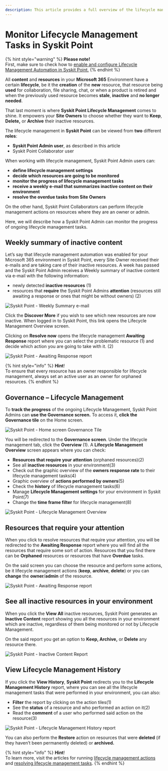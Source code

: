 ```yaml
---
description: This article provides a full overview of the lifecycle management automation process for Syskit Point Admins.
---
```


# Monitor Lifecycle Management Tasks in Syskit Point

{% hint style="warning" %}
**Please note!**  
First, make sure to check how to [enable and configure Lifecycle Management Automation in Syskit Point.](enable-lifecycle-management.md)
{% endhint %}

All **content** and **resources** in your **Microsoft 365** Environment have a certain **lifecycle**, be it the **creation** of the **new** resource, that resource being **used** for collaboration, file sharing, chat, or when a product is retired and when the previously used resource becomes **stale**, **inactive** and **no longer needed**.

That last moment is where **Syskit Point Lifecycle Management** comes to shine. It empowers your **Site Owners** to choose whether they want to **Keep**, **Delete,** or **Archive** their inactive resources.

The lifecycle management in **Syskit Point** can be viewed from **two** different **roles**:

* **Syskit Point Admin user**, as described in this article
* Syskit Point Collaborator user

When working with lifecycle management, Syskit Point Admin users can:

* **define lifecycle management settings**
* **decide which resources are going to be monitored**
* **monitor the progress of lifecycle management tasks**
* **receive a weekly e-mail that summarizes inactive content on their environment**
* **resolve the overdue tasks from Site Owners**

On the other hand, Syskit Point Collaborators can perform lifecycle management actions on resources where they are an owner or admin.

Here, we will describe how a Syskit Point Admin can monitor the progress of ongoing lifecycle management tasks.

## Weekly summary of inactive content

Let’s say that lifecycle management automation was enabled for your Microsoft 365 environment in Syskit Point, every Site Owner received their e-mails and are taking care of their inactive resources. A week has passed and the Syskit Point Admin receives a Weekly summary of inactive content via e-mail with the following information:

* newly detected **inactive resources** \(1\)
* resources that **require** the Syskit Point Admins **attention** \(resources still awaiting a response or ones that might be without owners\) \(2\)

![Syskit Point - Weekly Summary e-mail](../../.gitbook/assets/0%20%281%29.png)

Click the **Discover More** if you wish to see which new resources are now inactive. When logged in to Syskit Point, this link opens the Lifecycle Management Overview screen.

Clicking on **Resolve now** opens the lifecycle management **Awaiting Response** report where you can select the problematic resource \(1\) and decide which action you are going to take with it. \(2\)

![Syskit Point - Awaiting Response report](../../.gitbook/assets/1%20%282%29.png)

{% hint style="info" %}
**Hint**!  
To ensure that every resource has an owner responsible for lifecycle management, always set an active user as an owner for orphaned resources.
{% endhint %}

## Governance – Lifecycle Management

To **track the progress** of the ongoing Lifecycle Management, Syskit Point Admins can **use the Governance screen.** To access it, **click the Governance tile** on the Home screen.

![Syskit Point - Home screen Governance Tile](../../.gitbook/assets/2%20%281%29.png)

You will be redirected to the **Governance screen**. Under the lifecycle management tab, click the **Overview** \(1\). A **Lifecycle Management Overview** screen appears where you can check:

* **Resources that require your attention** \(orphaned resources\)\(2\)
* See all **inactive resources** in your environment\(3\)
* Check out the graphic overview of the **owners response rate** to their lifecycle management tasks\(4\)
* Graphic overview of **actions performed by owners**\(5\)
* Check the **history** of lifecycle management tasks\(6\)
* Manage **Lifecycle Management settings** for your environment in Syskit Point\(7\)
* Change the **time frame filter** for lifecycle management\(8\)

![Syskit Point - Lifecycle Management Overview](../../.gitbook/assets/3%20%281%29.png)

## Resources that require your attention

When you click to resolve resources that require your attention, you will be redirected to the **Awaiting Response** report where you will find all the resources that require some sort of action. Resources that you find there can be **Orphaned** resources or resources that have **Overdue** tasks.

On the said screen you can choose the resource and perform some actions, be it lifecycle management actions \(**keep**, **archive**, **delete**\) or you can **change** the **owner**/**admin** of the resource.

![Syskit Point - Awaiting Response report](../../.gitbook/assets/4.png)

## See all inactive resources in your environment

When you click the **View All** inactive resources, Syskit Point generates an **Inactive Content** report showing you all the resources in your environment which are inactive, regardless of them being monitored or not by Lifecycle Management.

On the said report you get an option to **Keep, Archive,** or **Delete** any resource there.

![Syskit Point - Inactive Content Report](../../.gitbook/assets/5.png)

## View Lifecycle Management History

If you click the **View History**, **Syskit Point** redirects you to the **Lifecycle Management History** report, where you can see all the lifecycle management tasks that were performed in your environment, you can also:

* **Filter** the report by clicking on the action tiles\(1\)
* See the **status** of a resource and who performed an action on it\(2\)
* Read the **comment** of a user who performed said action on the resource\(3\)

![Syskit Point - Lifecycle Management History report](../../.gitbook/assets/6.png)

You can also perform the **Restore** action on resources that were **deleted** \(if they haven’t been permanently deleted\) or **archived.**

{% hint style="info" %}
**Hint**!  
To learn more, visit the articles for running [lifecycle management actions](lifecycle-management-actions.md) and [resolving lifecycle management tasks](../../point-collaborators/lifecycle-management.md).
{% endhint %}

